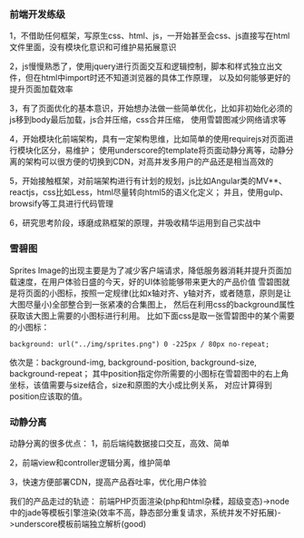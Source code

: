 ### 前端开发练级
1，不借助任何框架，写原生css、html、js，一开始甚至会css、js直接写在html文件里面，没有模块化意识和可维护易拓展意识

2，js慢慢熟悉了，使用jquery进行页面交互和逻辑控制，脚本和样式独立出文件，但在html中import时还不知道浏览器的具体工作原理，
以及如何能够更好的提升页面加载效率

3，有了页面优化的基本意识，开始想办法做一些简单优化，比如非初始化必须的js移到body最后加载，js合并压缩，css合并压缩，
使用雪碧图减少网络请求等

4，开始模块化前端架构，具有一定架构思维，比如简单的使用requirejs对页面进行模块化区分，易维护；
使用underscore的template将页面动静分离等，动静分离的架构可以很方便的切换到CDN，对高并发多用户的产品还是相当高效的

5，开始接触框架，对前端架构进行有计划的规划，js比如Angular类的MV**、reactjs，css比如Less，html尽量转向html5的语义化定义；
并且，使用gulp、browsify等工具进行代码管理

6，研究思考阶段，琢磨成熟框架的原理，并吸收精华运用到自己实战中

### 雪碧图
Sprites Image的出现主要是为了减少客户端请求，降低服务器消耗并提升页面加载速度，在用户体验日盛的今天，好的UI体验能够带来更大的产品价值
雪碧图就是将页面的小图标，按照一定规律(比如x轴对齐、y轴对齐，或者随意，原则是让大图尽量小)全部整合到一张紧凑的合集图上，
然后在利用css的background属性获取该大图上需要的小图标进行利用。
比如下面css是取一张雪碧图中的某个需要的小图标： 
```
background: url("../img/sprites.png") 0 -225px / 80px no-repeat;
```
依次是：background-img, background-position, background-size, background-repeat；
其中position指定你所需要的小图标在雪碧图中的右上角坐标，该值需要与size结合，size和原图的大小成比例关系，
对应计算得到position应该取的值。

### 动静分离
动静分离的很多优点： 
1，前后端纯数据接口交互，高效、简单 

2，前端view和controller逻辑分离，维护简单 

3，快速方便部署CDN，提高产品吞吐率，优化用户体验 

我们的产品走过的轨迹： 
前端PHP页面渲染(php和html杂糅，超级变态)->node中的jade等模板引擎渲染(效率不高，静态部分重复请求，系统并发不好拓展)->underscore模板前端独立解析(good)




